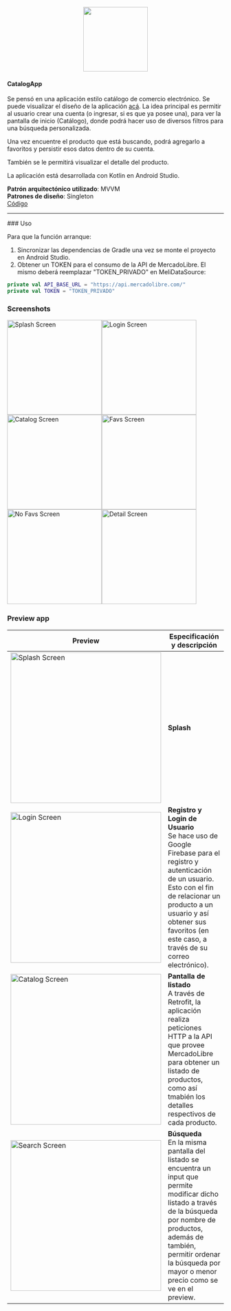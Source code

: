 <p align="center"><img src="https://i.imgur.com/I4C3x0Q.png" width="150"></p> 

#### CatalogApp
Se pensó en una aplicación estilo catálogo de comercio electrónico. Se puede visualizar el diseño de la aplicación [acá](https://www.figma.com/design/BG3UMGzLi1efG52COftCH9/TPO-DESARROLLO-APPS-I?t=8bFwuAWWMTXF6Do0-0). La idea principal es permitir al usuario crear una cuenta (o ingresar, si es que ya posee una), para ver la pantalla de inicio (Catálogo), donde podrá hacer uso de diversos filtros para una búsqueda personalizada.

Una vez encuentre el producto que está buscando, podrá agregarlo a favoritos y persistir esos datos dentro de su cuenta. 

También se le permitirá visualizar el detalle del producto. 

La aplicación está desarrollada con Kotlin en Android Studio.

**Patrón arquitectónico utilizado**: MVVM<br>
**Patrones de diseño**: Singleton <br>
[Código](https://github.com/zarate10/catalogapp/tree/main/app/src/main/java/ar/edu/uade/tpo) <br>

<hr>
### Uso 

Para que la función arranque: 
1. Sincronizar las dependencias de Gradle una vez se monte el proyecto en Android Studio.
2. Obtener un TOKEN para el consumo de la API de MercadoLibre. El mismo deberá reemplazar "TOKEN_PRIVADO" en MeliDataSource:
   
```kotlin
private val API_BASE_URL = "https://api.mercadolibre.com/"
private val TOKEN = "TOKEN_PRIVADO"
```

### Screenshots
<img src="https://i.imgur.com/qA68xAY.png" alt="Splash Screen" width="220" /><img src="https://i.imgur.com/6gyXXHX.png" alt="Login Screen" width="220" /><img src="https://i.imgur.com/y934mRl.jpeg" alt="Catalog Screen" width="220" /><img src="https://i.imgur.com/eifXGkQ.jpeg" alt="Favs Screen" width="220" /><img src="https://i.imgur.com/wkzDpmQ.jpeg" alt="No Favs Screen" width="220" /><img src="https://i.imgur.com/azbXGwF.jpeg" alt="Detail Screen" width="220" />

### Preview app
Preview | Especificación y descripción |
--- | --- |
<img src="https://i.imgur.com/UMZ22l4.gif" alt="Splash Screen" width="350" /> | **Splash** | 
<img src="https://i.imgur.com/BWrLPcV.gif" alt="Login Screen" width="350" /> | **Registro y Login de Usuario** <br> Se hace uso de Google Firebase para el registro y autenticación de un usuario. Esto con el fin de relacionar un producto a un usuario y así obtener sus favoritos (en este caso, a través de su correo electrónico). | 
<img src="https://i.imgur.com/mkEARZX.gif" alt="Catalog Screen" width="350" /> | **Pantalla de listado** <br> A través de Retrofit, la aplicación realiza peticiones HTTP a la API que provee MercadoLibre para obtener un listado de productos, como así tmabién los detalles respectivos de cada producto. | 
<img src="https://i.imgur.com/Uhpgvsn.gif" alt="Search Screen" width="350" /> | **Búsqueda** <br> En la misma pantalla del listado se encuentra un input que permite modificar dicho listado a través de la búsqueda por nombre de productos, además de también, permitir ordenar la búsqueda por mayor o menor precio como se ve en el preview. |


